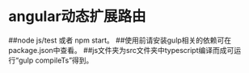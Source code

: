 # angular动态扩展路由
##node js/test 或者 npm start。
##使用前请安装gulp相关的依赖可在package.json中查看。
##js文件夹为src文件夹中typescript编译而成可运行“gulp compileTs”得到。
